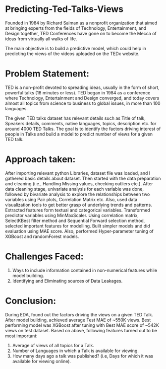 # Predicting-Ted-Talks-Views
Founded in 1984 by Richard Salman as a nonprofit organization that aimed at bringing experts from the fields of Technology, Entertainment, and Design together, TED Conferences have gone on to become the Mecca of ideas from virtually all walks of life.

The main objective is to build a predictive model, which could help in predicting the views of the videos uploaded on the TEDx website.

# Problem Statement:
TED is a non-profit devoted to spreading ideas, usually in the form of short, powerful talks (18 minutes or less). TED began in 1984 as a conference where Technology, Entertainment and Design converged, and today covers almost all topics from science to business to global issues, in more than 100 languages. 

The given TED talks dataset has relevant details such as Title of talk, Speakers details, comments, native languages, topics, description etc. for around 4000 TED Talks. The goal is to identify the factors driving interest of people in Talks and build a model to predict number of views for a given TED talk.

# Approach taken:
After importing relevant python Libraries, dataset file was loaded, and I gathered basic details about dataset. Then started with the data preparation and cleaning (i.e., Handling Missing values, checking outliers etc.). After data cleaning stage, univariate analysis for each variable was done, followed by bivariate analysis to explore the relationships between two variables using Pair plots, Correlation Matrix etc. Also, used data visualization tools to get better grasp of underlying trends and patterns. 
Extracted features form textual and categorical variables. Transformed predictor variables using MinMaxScaler. Using correlation matrix, SelectKBest filter method and Sequential Forward selection method, selected important features for modelling. Built simpler models and did evaluation using MAE score. Also, performed Hyper-parameter tuning of XGBoost and randomForest models.


# Challenges Faced:
1. Ways to include information contained in non-numerical features while model building.
2. Identifying and Eliminating sources of Data Leakages.

# Conclusion:
During EDA, found out the factors driving the views on a given TED Talk. After model building, achieved average Test MAE of ~550K views. Best performing model was XGBoost after tuning with Best MAE score of ~542K views on test dataset. Based on above, following features turned out to be most important:
1.	Average of views of all topics for a Talk.
2.	Number of Languages in which a Talk is available for viewing.
3.	How many days ago a talk was published? (i.e, Days for which it was available for viewing online).
